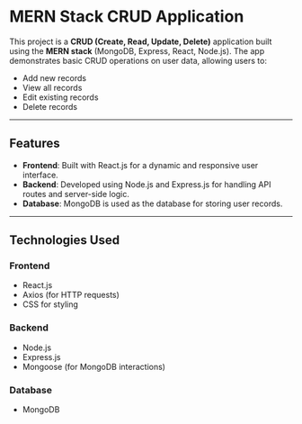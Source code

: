 # MERN Stack CRUD Application

This project is a **CRUD (Create, Read, Update, Delete)** application built using the **MERN stack** (MongoDB, Express, React, Node.js). The app demonstrates basic CRUD operations on user data, allowing users to:

- Add new records
- View all records
- Edit existing records
- Delete records

---

## Features

- **Frontend**: Built with React.js for a dynamic and responsive user interface.
- **Backend**: Developed using Node.js and Express.js for handling API routes and server-side logic.
- **Database**: MongoDB is used as the database for storing user records.

---

## Technologies Used

### Frontend

- React.js
- Axios (for HTTP requests)
- CSS for styling

### Backend

- Node.js
- Express.js
- Mongoose (for MongoDB interactions)

### Database

- MongoDB
